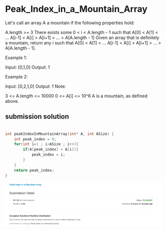 # Peak_Index_in_a_Mountain_Array

Let's call an array A a mountain if the following properties hold:

A.length >= 3
There exists some 0 < i < A.length - 1 such that A[0] < A[1] < ... A[i-1] < A[i] > A[i+1] > ... > A[A.length - 1]
Given an array that is definitely a mountain, return any i such that A[0] < A[1] < ... A[i-1] < A[i] > A[i+1] > ... > A[A.length - 1].


Example 1:

Input: [0,1,0]
Output: 1


Example 2:

Input: [0,2,1,0]
Output: 1
Note:

3 <= A.length <= 10000
0 <= A[i] <= 10^6
A is a mountain, as defined above.



## submission solution

```c

int peakIndexInMountainArray(int* A, int ASize) {
    int peak_index = 0;
    for(int i=1 ; i<ASize ; i++){
        if(A[peak_index] < A[i]){
            peak_index = i;
        }
    }
    return peak_index;
}


```

![Peak_Index_in_a_Mountain_Array.png](./Peak_Index_in_a_Mountain_Array.png)